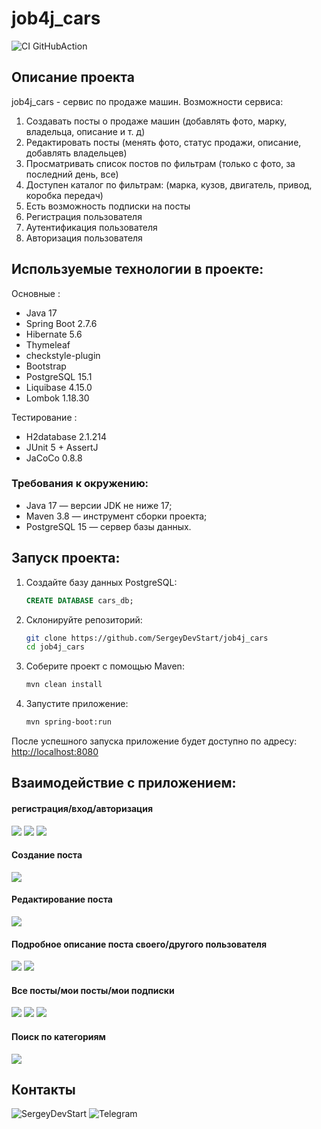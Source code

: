 # job4j_cars

![CI GitHubAction](https://github.com/SergeyDevStart/job4j_cars/actions/workflows/maven.yml/badge.svg)

## Описание проекта
job4j_cars - сервис по продаже машин.
Возможности сервиса:
1. Создавать посты о продаже машин
   (добавлять фото, марку, владельца, описание и т. д)
2. Редактировать посты
   (менять фото, статус продажи, описание, добавлять владельцев)
3. Просматривать список постов по фильтрам
   (только с фото, за последний день, все)
4. Доступен каталог по фильтрам:
   (марка, кузов, двигатель, привод, коробка передач)
5. Есть возможность подписки на посты
6. Регистрация пользователя
7. Аутентификация пользователя
8. Авторизация пользователя

## Используемые технологии в проекте:
Основные :
- Java 17
- Spring Boot 2.7.6
- Hibernate 5.6
- Thymeleaf
- checkstyle-plugin
- Bootstrap
- PostgreSQL 15.1
- Liquibase 4.15.0
- Lombok 1.18.30

Тестирование :
- H2database 2.1.214
- JUnit 5 + AssertJ
- JaCoCo 0.8.8

### Требования к окружению:
- Java 17 — версии JDK не ниже 17;
- Maven 3.8 — инструмент сборки проекта;
- PostgreSQL 15 — сервер базы данных.

## Запуск проекта:
1. Создайте базу данных PostgreSQL:
    ```sql
    CREATE DATABASE cars_db;
    ```
2. Склонируйте репозиторий:
    ```bash
    git clone https://github.com/SergeyDevStart/job4j_cars
    cd job4j_cars
    ```

3. Соберите проект с помощью Maven:
    ```bash
    mvn clean install
    ```

4. Запустите приложение:
    ```bash
    mvn spring-boot:run
    ```

После успешного запуска приложение будет доступно по адресу: [http://localhost:8080](http://localhost:8080)

## Взаимодействие с приложением:

#### регистрация/вход/авторизация
![](img/registration.png)
![](img/login.png)
![](img/authorization.png)

#### Создание поста
![](img/create.png)

#### Редактирование поста
![](img/update.png)

#### Подробное описание поста своего/другого пользователя
![](img/myDetail.png)
![](img/otherDetail.png)

#### Все посты/мои посты/мои подписки
![](img/all.png)
![](img/myPosts.png)
![](img/subscriptions.png)

#### Поиск по категориям
![](img/category.png)

## Контакты
![SergeyDevStart](https://github.com/SergeyDevStart)
![Telegram](https://t.me/sergey_vasenev)